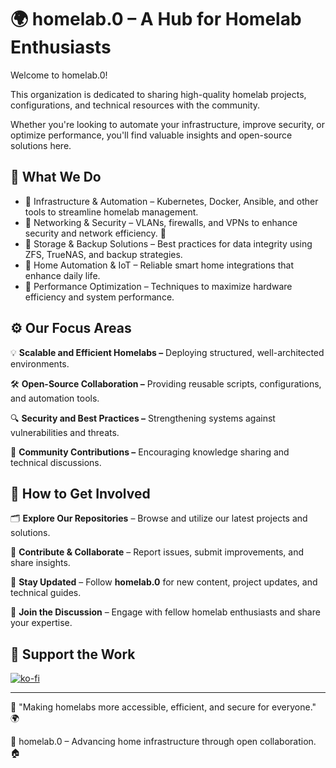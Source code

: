 # 🌍 homelab.0 – A Hub for Homelab Enthusiasts

Welcome to homelab.0!

This organization is dedicated to sharing high-quality homelab projects, configurations, and technical resources with the community.

Whether you're looking to automate your infrastructure, improve security, or optimize performance, you'll find valuable insights and open-source solutions here.

## 🚀 What We Do

- 🔹 Infrastructure & Automation – Kubernetes, Docker, Ansible, and other tools to streamline homelab management.
- 🔹 Networking & Security – VLANs, firewalls, and VPNs to enhance security and network efficiency. 🏰
- 🔹 Storage & Backup Solutions – Best practices for data integrity using ZFS, TrueNAS, and backup strategies.
- 🔹 Home Automation & IoT – Reliable smart home integrations that enhance daily life.
- 🔹 Performance Optimization – Techniques to maximize hardware efficiency and system performance.

## ⚙️ Our Focus Areas

💡 **Scalable and Efficient Homelabs –** Deploying structured, well-architected environments.

🛠 **Open-Source Collaboration –** Providing reusable scripts, configurations, and automation tools.

🔍 **Security and Best Practices –** Strengthening systems against vulnerabilities and threats.

👥 **Community Contributions –** Encouraging knowledge sharing and technical discussions.

## 📌 How to Get Involved

🗂 **Explore Our Repositories** – Browse and utilize our latest projects and solutions.

🤝 **Contribute & Collaborate** – Report issues, submit improvements, and share insights.

🔔 **Stay Updated** – Follow **homelab.0** for new content, project updates, and technical guides.

💬 **Join the Discussion** – Engage with fellow homelab enthusiasts and share your expertise.

## 💙 **Support the Work**

[![ko-fi](https://ko-fi.com/img/githubbutton_sm.svg)](https://ko-fi.com/E1E31B8KUN)

---
📢 "Making homelabs more accessible, efficient, and secure for everyone." 🌍

📌 homelab.0 – Advancing home infrastructure through open collaboration. 🏠

